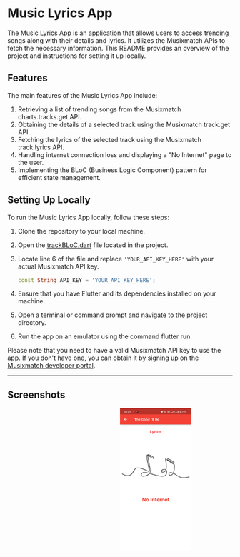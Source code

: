 # Music Lyrics App

The Music Lyrics App is an application that allows users to access trending songs along with their details and lyrics. It utilizes the Musixmatch APIs to fetch the necessary information. This README provides an overview of the project and instructions for setting it up locally.

## Features

The main features of the Music Lyrics App include:

1. Retrieving a list of trending songs from the Musixmatch charts.tracks.get API.
2. Obtaining the details of a selected track using the Musixmatch track.get API.
3. Fetching the lyrics of the selected track using the Musixmatch track.lyrics API.
4. Handling internet connection loss and displaying a "No Internet" page to the user.
5. Implementing the BLoC (Business Logic Component) pattern for efficient state management.

## Setting Up Locally

To run the Music Lyrics App locally, follow these steps:

1. Clone the repository to your local machine.
2. Open the [trackBLoC.dart](./lib/trackBLoC.dart) file located in the project.
3. Locate line 6 of the file and replace `'YOUR_API_KEY_HERE'` with your actual Musixmatch API key.

   ```dart
   const String API_KEY = 'YOUR_API_KEY_HERE';
   ```
5. Ensure that you have Flutter and its dependencies installed on your machine.
6. Open a terminal or command prompt and navigate to the project directory.
7. Run the app on an emulator using the command flutter run.

Please note that you need to have a valid Musixmatch API key to use the app. If you don't have one, you can obtain it by signing up on the [Musixmatch developer portal](https://developer.musixmatch.com/).

---
## Screenshots
<div align='center'>
<img src='./assets/screenshots/home.jpeg' height=320 width=160 style="position: absolute">
<img src='./assets/screenshots/track.jpeg' height=320 width=160 style="position: absolute">
<img src='./assets/screenshots/side.jpeg' height=320 width=160 style="position: absolute">
<img src='./assets/screenshots/about.jpeg' height=320 width=160 style="position: absolute">
<img src='./assets/screenshots/no-internet.jpg' height=320 width=160 style="position: absolute">
</div>
